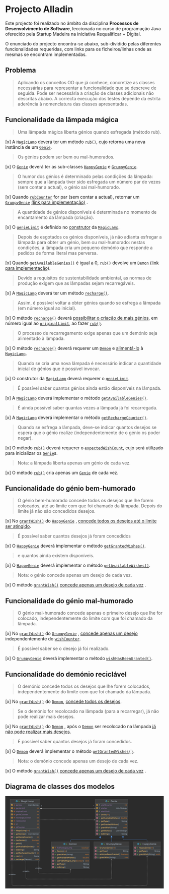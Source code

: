 # Projecto Alladin

Este projecto foi realizado no âmbito da disciplina **Processos de Desenvolvimento de Software**, leccionada no curso de
programação Java oferecido pela Startup Madeira na iniciativa Requalificar + Digital.

O enunciado do projecto encontra-se abaixo, sub-dividido pelas diferentes funcionalidades requeridas, com links para os
ficheiros/linhas onde as mesmas se encontram implementadas.

## Problema

> Aplicando os conceitos OO que já conhece, concretize as classes necessárias para representar a funcionalidade que se descreve de seguida. Pode ser necessária a criação de classes adicionais não descritas abaixo. A correcta execução dos testes depende da estrita aderência à nomenclatura das classes apresentadas.

## Funcionalidade da lâmpada mágica

> Uma lâmpada mágica liberta génios quando esfregada (método rub).

[x] A [`MagicLamp`](/src/models/MagicLamp.java) deverá ter um método [`rub()`](/src/models/MagicLamp.java#L75), cujo
retorna uma nova instância de um [`Genie`](/src/models/Genie.java).

> Os génios podem ser bem ou mal-humorados.

[x] O [`Genie`](/src/models/Genie.java) deverá ter as sub-classes [`HappyGenie`](/src/models/HappyGenie.java)
e [`GrumpyGenie`](/src/models/GrumpyGenie.java).

> O humor dos génios é determinado pelas condições da lâmpada: sempre que a lâmpada tiver sido esfregada um número par de vezes (sem contar a actual), o génio sai mal-humorado.

[x] Quando [`rubCounter`](/src/models/MagicLamp.java#L41) for par (sem contar a actual), retornar
um [`GrumpyGenie`](/src/models/GrumpyGenie.java) [(link para implementação)](/src/models/MagicLamp.java#L83)
.

> A quantidade de génios disponíveis é determinada no momento de encantamento da lâmpada (criação).

[x] O [`genieLimit`](/src/models/MagicLamp.java#L14) é definido no [construtor](/src/models/MagicLamp.java#L58)
da [`MagicLamp`](/src/models/MagicLamp.java).

> Depois de esgotados os génios disponíveis, já não adianta esfregar a lâmpada para obter um génio, bem ou mal-humorado: nestas condições, a lâmpada cria um pequeno demónio que responde a pedidos de forma literal mas perversa.

[x] Quando [`getAvailableGenies()`](/src/models/MagicLamp.java#L134) é igual a
0, [`rub()`](/src/models/MagicLamp.java#L75) devolve
um [`Demon`](/src/models/Demon.java) [(link para implementação)](/src/models/MagicLamp.java#L76).

> Devido a requisitos de sustentabilidade ambiental, as normas de produção exigem que as lâmpadas sejam recarregáveis.

[x] A [`MagicLamp`](/src/models/MagicLamp.java) deverá ter um método [`recharge()`](/src/models/MagicLamp.java#L103).

> Assim, é possível voltar a obter génios quando se esfrega a lâmpada (em número igual ao inicial).

[x] O método [`recharge()`](/src/models/MagicLamp.java#L103)
deverá [possibilitar o criação de mais génios](/src/models/MagicLamp.java#L105), em número igual
ao [`originalLimit`](/src/models/MagicLamp.java#L26), ao fazer [`rub()`](/src/models/MagicLamp.java#L75).

> O processo de recarregamento exige apenas que um demónio seja alimentado à lâmpada.

[x] O método [`recharge()`](/src/models/MagicLamp.java#L103) deverá requerer um [`Demon`](/src/models/Demon.java)
e [alimentá-lo](/src/models/MagicLamp.java#L106)
à [`MagicLamp`](/src/models/MagicLamp.java).

> Quando se cria uma nova lâmpada é necessário indicar a quantidade inicial de génios que é possível invocar.

[x] O construtor da [`MagicLamp`](/src/models/MagicLamp.java) deverá requerer
o [`genieLimit`](/src/models/MagicLamp.java#L58).

> É possível saber quantos génios ainda estão disponíveis na lâmpada.

[x] A [`MagicLamp`](/src/models/MagicLamp.java) deverá implementar o
método [`getAvailableGenies()`](/src/models/MagicLamp.java#L134).

> É ainda possível saber quantas vezes a lâmpada já foi recarregada.

[x] A [`MagicLamp`](/src/models/MagicLamp.java) deverá implementar o
método [`getRechargeCounter()`](/src/models/MagicLamp.java#L146).

> Quando se esfrega a lâmpada, deve-se indicar quantos desejos se espera que o génio realize (independentemente de o génio os poder negar).

[x] O método [`rub()`](/src/models/MagicLamp.java#L75) deverá requerer
o [`expectedWishCount`](/src/models/MagicLamp.java#L75), cujo será utilizado para inicializar
os [`Genie`](/src/models/Genie.java)s.

> Nota: a lâmpada liberta apenas um génio de cada vez.

[x] O método [`rub()`](/src/models/MagicLamp.java#L75) cria apenas um [`Genie`](/src/models/Genie.java) de cada vez.

## Funcionalidade do génio bem-humorado

> O génio bem-humorado concede todos os desejos que lhe forem colocados, até ao limite com que foi chamado da lâmpada. Depois do limite já não são concedidos desejos.

[x] No [`grantWish()`](/src/models/HappyGenie.java#L31)
do [`HappyGenie`](/src/models/HappyGenie.java)
, [concede todos os desejos até o limite ser atingido](/src/models/HappyGenie.java#L32).

> É possível saber quantos desejos já foram concedidos

[x] O [`HappyGenie`](/src/models/HappyGenie.java) deverá implementar o
método [`getGrantedWishes()`](/src/models/Genie.java#L74).

> e quantos ainda existem disponíveis.

[x] O [`HappyGenie`](/src/models/HappyGenie.java) deverá implementar o
método [`getAvailableWishes()`](/src/models/Genie.java#L56).

> Nota: o génio concede apenas um desejo de cada vez.

[x] O
método [`grantWish()`](/src/models/HappyGenie.java#L31) [concede apenas um desejo de cada vez](/src/models/HappyGenie.java#L31)
.

## Funcionalidade do génio mal-humorado

> O génio mal-humorado concede apenas o primeiro desejo que lhe for colocado, independentemente do limite com que foi chamado da lâmpada.

[x] No [`grantWish()`](/src/models/GrumpyGenie.java#L31)
do [`GrumpyGenie`](/src/models/GrumpyGenie.java)
, [concede apenas um desejo](/src/models/GrumpyGenie.java#L31) independentemente
do [`wishCounter`](/src/models/Genie.java#L21).

> É possível saber se o desejo já foi realizado.

[x] O [`GrumpyGenie`](/src/models/GrumpyGenie.java) deverá implementar o
método [`wishHasBeenGranted()`](/src/models/GrumpyGenie.java#L46).

## Funcionalidade do demónio reciclável

> O demónio concede todos os desejos que lhe forem colocados, independentemente do limite com que foi chamado da lâmpada.

[x] No [`grantWish()`](/src/models/Demon.java#L51)
do [`Demon`](/src/models/Demon.java), [concede todos os desejos](/src/models/Demon.java#L52).

> Se o demónio for recolocado na lâmpada (para a recarregar), já não pode realizar mais desejos.

[x] No [`grantWish()`](/src/models/Demon.java#L51)
do [`Demon`](/src/models/Demon.java)
, após o [`Demon`](/src/models/Demon.java) ser recolocado na
lâmpada [já não pode realizar mais desejos](/src/models/Demon.java#L52).

> É possível saber quantos desejos já foram concedidos.

[x] O [`Demon`](/src/models/Demon.java) deverá implementar o método [`getGrantedWishes()`](/src/models/Genie.java#L74).

> Nota: o demónio concede apenas um desejo de cada vez.

[x] O
método [`grantWish()`](/src/models/Demon.java#L51) [concede apenas um desejo de cada vez](/src/models/Demon.java#L51)
.

## Diagrama de classes dos modelos

![Diagrama de classes dos modelos](/src/resources/models.png "Diagrama de classes dos modelos")
